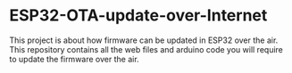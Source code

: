 # ESP32-OTA-update-over-Internet

This project is about how firmware can be updated in ESP32 over the air. This repository contains all the web files and arduino code you will require to update the firmware over the air.


